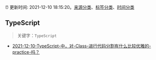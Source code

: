 :alarm_clock: 更新时间: 2021-12-10 18:15:20。[来源分类](../README.md)、[标签分类](../TAGS.md)、[时间分类](../TIMELINE.md)

## TypeScript


> 关键字：`TypeScript`



- [2021-12-10-TypeScript-中，对-Class-进行代码分割有什么比较优雅的-practice-吗？](https://www.v2ex.com/t/821417) 